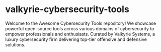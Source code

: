 # valkyrie-cybersecurity-tools
Welcome to the Awesome Cybersecurity Tools repository! We showcase powerful open-source tools across various domains of cybersecurity to empower professionals and enthusiasts. Curated by Valkyrie Systems, a luxury cybersecurity firm delivering top-tier offensive and defensive solutions.
